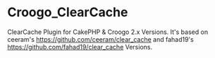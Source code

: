 Croogo_ClearCache
=================

ClearCache Plugin for CakePHP & Croogo 2.x Versions.
It's based on ceeram's https://github.com/ceeram/clear_cache and
fahad19's https://github.com/fahad19/clear_cache Versions.
